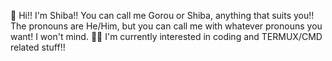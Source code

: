 👋 Hi!! I'm Shiba!! You can call me Gorou or Shiba, anything that suits you!! 
The pronouns are He/Him, but you can call me with whatever pronouns you want! I won't mind.
🐱‍💻 I'm currently interested in coding and TERMUX/CMD related stuff!! 
